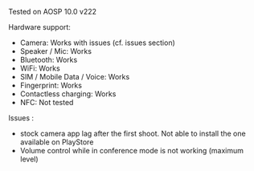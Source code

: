 Tested on AOSP 10.0 v222

Hardware support:
* Camera: Works with issues (cf. issues section)
* Speaker / Mic: Works
* Bluetooth: Works
* WiFi: Works
* SIM / Mobile Data / Voice: Works
* Fingerprint: Works
* Contactless charging: Works
* NFC: Not tested

Issues :
* stock camera app lag after the first shoot. Not able to install the one available on PlayStore
* Volume control while in conference mode is not working (maximum level)